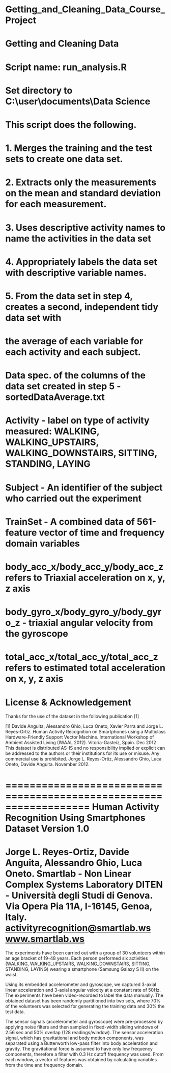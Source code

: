 Getting_and_Cleaning_Data_Course_Project
========================================
# Getting and Cleaning Data 
# Script name: run_analysis.R
# Set directory to C:\user\documents\Data Science
# This script does the following. 
# 1.	Merges the training and the test sets to create one data set.
# 2.	Extracts only the measurements on the mean and standard deviation for each measurement. 
# 3.	Uses descriptive activity names to name the activities in the data set
# 4.	Appropriately labels the data set with descriptive variable names. 
# 5.	From the data set in step 4, creates a second, independent tidy data set with 
#    the average of each variable for each activity and each subject.
#
# Data spec. of the columns of the data set created in step 5 - sortedDataAverage.txt
# Activity - label on type of activity measured: WALKING, WALKING_UPSTAIRS, WALKING_DOWNSTAIRS, SITTING, STANDING, LAYING 
# Subject - An identifier of the subject who carried out the experiment
# TrainSet - A combined data of 561-feature vector of time and frequency domain variables
# body_acc_x/body_acc_y/body_acc_z refers to Triaxial acceleration on x, y, z axis  
# body_gyro_x/body_gyro_y/body_gyro_z - triaxial angular velocity from the gyroscope 
# total_acc_x/total_acc_y/total_acc_z refers to estimated total acceleration on x, y, z axis
 
License & Acknowledgement 
==========================
Thanks for the use of the dataset in the following publication [1] 

[1] Davide Anguita, Alessandro Ghio, Luca Oneto, Xavier Parra and Jorge L. Reyes-Ortiz. 
Human Activity Recognition on Smartphones using a Multiclass Hardware-Friendly Support Vector Machine. 
International Workshop of Ambient Assisted Living (IWAAL 2012). Vitoria-Gasteiz, Spain. Dec 2012
This dataset is distributed AS-IS and no responsibility implied or explicit can be addressed to the authors 
or their institutions for its use or misuse. Any commercial use is prohibited.
Jorge L. Reyes-Ortiz, Alessandro Ghio, Luca Oneto, Davide Anguita. November 2012.


==================================================================
Human Activity Recognition Using Smartphones Dataset
Version 1.0
==================================================================
Jorge L. Reyes-Ortiz, Davide Anguita, Alessandro Ghio, Luca Oneto.
Smartlab - Non Linear Complex Systems Laboratory
DITEN - Università degli Studi di Genova.
Via Opera Pia 11A, I-16145, Genoa, Italy.
activityrecognition@smartlab.ws
www.smartlab.ws
==================================================================

The experiments have been carried out with a group of 30 volunteers within an age bracket of 19-48 years. 
Each person performed six activities (WALKING, WALKING_UPSTAIRS, WALKING_DOWNSTAIRS, SITTING, STANDING, LAYING) 
wearing a smartphone (Samsung Galaxy S II) on the waist. 

Using its embedded accelerometer and gyroscope, we captured 3-axial linear acceleration and 3-axial angular velocity 
at a constant rate of 50Hz. The experiments have been video-recorded to label the data manually. 
The obtained dataset has been randomly partitioned into two sets, where 70% of the volunteers was selected for generating 
the training data and 30% the test data. 

The sensor signals (accelerometer and gyroscope) were pre-processed by applying noise filters 
and then sampled in fixed-width sliding windows of 2.56 sec and 50% overlap (128 readings/window). 
The sensor acceleration signal, which has gravitational and body motion components, 
was separated using a Butterworth low-pass filter into body acceleration and gravity. 
The gravitational force is assumed to have only low frequency components, 
therefore a filter with 0.3 Hz cutoff frequency was used. From each window, 
a vector of features was obtained by calculating variables from the time and frequency domain. 
